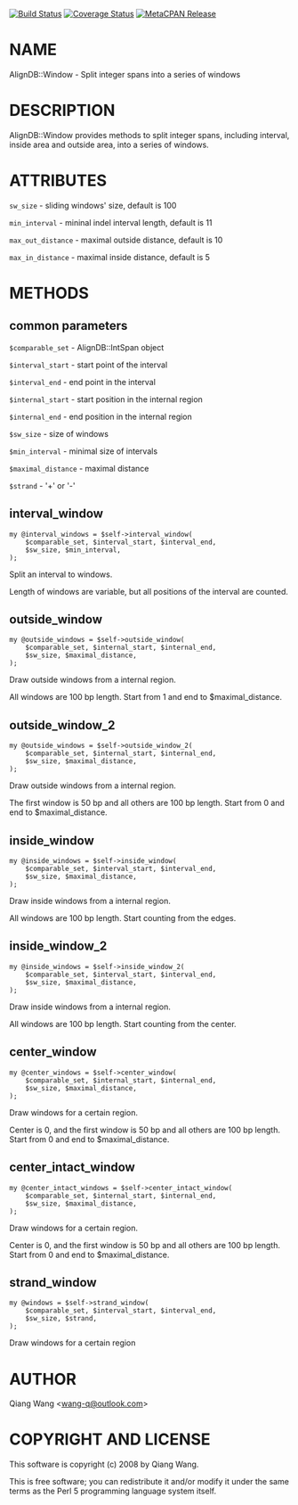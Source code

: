 [![Build Status](https://travis-ci.org/wang-q/AlignDB-Window.svg?branch=master)](https://travis-ci.org/wang-q/AlignDB-Window) [![Coverage Status](http://codecov.io/github/wang-q/AlignDB-Window/coverage.svg?branch=master)](https://codecov.io/github/wang-q/AlignDB-Window?branch=master) [![MetaCPAN Release](https://badge.fury.io/pl/AlignDB-Window.svg)](https://metacpan.org/release/AlignDB-Window)
# NAME

AlignDB::Window - Split integer spans into a series of windows

# DESCRIPTION

AlignDB::Window provides methods to split integer spans, including interval, inside area and
outside area, into a series of windows.

# ATTRIBUTES

`sw_size`          - sliding windows' size, default is 100

`min_interval`     - mininal indel interval length, default is 11

`max_out_distance` - maximal outside distance, default is 10

`max_in_distance`  - maximal inside distance, default is 5

# METHODS

## common parameters

`$comparable_set`      - AlignDB::IntSpan object

`$interval_start`      - start point of the interval

`$interval_end`        - end point in the interval

`$internal_start`      - start position in the internal region

`$internal_end`        - end position in the internal region

`$sw_size`             - size of windows

`$min_interval`        - minimal size of intervals

`$maximal_distance`    - maximal distance

`$strand`              - '+' or '-'

## interval\_window

    my @interval_windows = $self->interval_window(
        $comparable_set, $interval_start, $interval_end,
        $sw_size, $min_interval,
    );

Split an interval to windows.

Length of windows are variable, but all positions of the interval are counted.

## outside\_window

    my @outside_windows = $self->outside_window(
        $comparable_set, $internal_start, $internal_end,
        $sw_size, $maximal_distance,
    );

Draw outside windows from a internal region.

All windows are 100 bp length. Start from 1 and end to $maximal\_distance.

## outside\_window\_2

    my @outside_windows = $self->outside_window_2(
        $comparable_set, $internal_start, $internal_end,
        $sw_size, $maximal_distance,
    );

Draw outside windows from a internal region.

The first window is 50 bp and all others are 100 bp length.
Start from 0 and end to $maximal\_distance.

## inside\_window

    my @inside_windows = $self->inside_window(
        $comparable_set, $interval_start, $interval_end,
        $sw_size, $maximal_distance,
    );

Draw inside windows from a internal region.

All windows are 100 bp length. Start counting from the edges.

## inside\_window\_2

    my @inside_windows = $self->inside_window_2(
        $comparable_set, $interval_start, $interval_end,
        $sw_size, $maximal_distance,
    );

Draw inside windows from a internal region.

All windows are 100 bp length. Start counting from the center.

## center\_window

    my @center_windows = $self->center_window(
        $comparable_set, $internal_start, $internal_end,
        $sw_size, $maximal_distance,
    );

Draw windows for a certain region.

Center is 0, and the first window is 50 bp and all others are 100 bp length.
Start from 0 and end to $maximal\_distance.

## center\_intact\_window

    my @center_intact_windows = $self->center_intact_window(
        $comparable_set, $internal_start, $internal_end,
        $sw_size, $maximal_distance,
    );

Draw windows for a certain region.

Center is 0, and the first window is 50 bp and all others are 100 bp length.
Start from 0 and end to $maximal\_distance.

## strand\_window

    my @windows = $self->strand_window(
        $comparable_set, $interval_start, $interval_end,
        $sw_size, $strand,
    );

Draw windows for a certain region

# AUTHOR

Qiang Wang &lt;wang-q@outlook.com>

# COPYRIGHT AND LICENSE

This software is copyright (c) 2008 by Qiang Wang.

This is free software; you can redistribute it and/or modify it under
the same terms as the Perl 5 programming language system itself.
